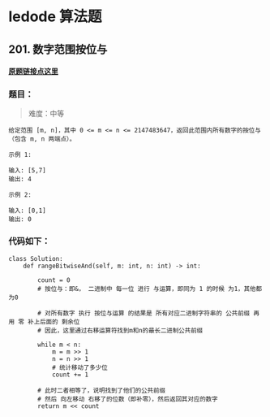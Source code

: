 # ledode 算法题

## 201. 数字范围按位与

#### [原题链接点这里](https://leetcode-cn.com/problems/bitwise-and-of-numbers-range/)


### 题目：
> 难度：中等

    给定范围 [m, n]，其中 0 <= m <= n <= 2147483647，返回此范围内所有数字的按位与（包含 m, n 两端点）。

    示例 1: 

    输入: [5,7]
    输出: 4

    示例 2:

    输入: [0,1]
    输出: 0



### 代码如下：
    
    class Solution:
        def rangeBitwiseAnd(self, m: int, n: int) -> int:

            count = 0
            # 按位与：即&， 二进制中 每一位 进行 与运算，即同为 1 的时候 为1，其他都为0
            
            # 对所有数字 执行 按位与运算 的结果是 所有对应二进制字符串的 公共前缀 再用 零 补上后面的 剩余位
            # 因此，这里通过右移运算符找到m和n的最长二进制公共前缀

            while m < n:
                m = m >> 1
                n = n >> 1
                # 统计移动了多少位
                count += 1
            
            # 此时二者相等了，说明找到了他们的公共前缀
            # 然后 向左移动 右移了的位数（即补零），然后返回其对应的数字
            return m << count
